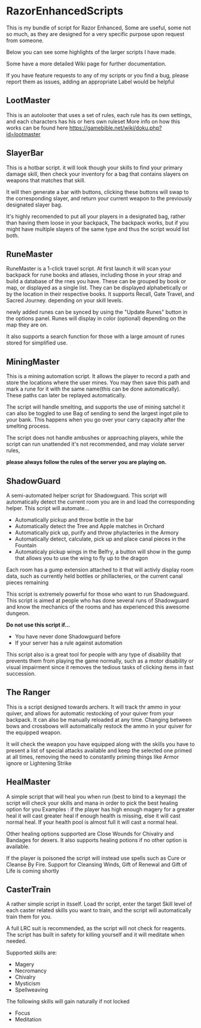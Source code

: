 # RazorEnhancedScripts

This is my bundle of script for Razor Enhanced, Some are useful, some not so much, as they are designed for a very specific purpose upon request from someone.

Below you can see some highlights of the larger scripts I have made.

Some have a more detailed Wiki page for further documentation.

If you have feature requests to any of my scripts or you find a bug, please report them as issues, adding an appropriate Label would be helpful

## LootMaster

This is an autolooter that uses a set of rules, each rule has its own settings, and each characters has his or hers own ruleset
More info on how this works can be found here
https://gamebible.net/wiki/doku.php?id=lootmaster

## SlayerBar

This is a hotbar script. it will look though your skills to find your primary damage skill,
then check your inventory for a bag that contains slayers on weapons that matches that skill.

It will then generate a bar with buttons, clicking these buttons will swap to the corresponding slayer,  and return your current weapon to the previously designated slayer bag.

It's highly recomended to put all your players in a designated bag, rather than having them loose in your backpack, The backpack works,
but if you might have multiple slayers of the same type and thus the script would list both.

## RuneMaster

RuneMaster is a 1-click travel script.
At first launch it will scan your backpack for rune books and atlases, including those in your strap and build a database of the rnes you have.
These can be grouped by book or map, or displayed as a single list.
They can be displayed alphabetically or by the location in their respective books.
It supports Recall, Gate Travel, and Sacred Journey. depending on your skill levels.

newly added runes can be synced by using the "Update Runes" button in the options panel.
Runes will display in color (optional) depending on the map they are on.

It also supports a search function for those with a large amount of runes stored for simplified use.


## MiningMaster

This is a mining automation script.
It allows the player to record a path and store the locations where the user mines.
You may then save this path and mark a rune for it with the same name(this can be done automatically).
These paths can later be replayed automatically.

The script will handle smelting, and supports the use of mining satchel it can also be toggled to use Bag of sending to send the largest ingot pile to your bank.
This happens when you go over your carry capacity after the smelting process.

The script does not handle ambushes or approaching players, while the script can run unattended it's not recommended, and may violate server rules,

**please always follow the rules of the server you are playing on.**

## ShadowGuard

A semi-automated helper script for Shadowguard.
This script will automatically detect the current room you are in and load the corresponding helper.
This script will automate...
- Automatically pickup and throw bottle in the bar
- Automatically detect the Tree and Apple matches in Orchard
- Automatically pick up, purify and throw phylacteries in the Armory
- Automatically detect, calculate, pick up and place canal pieces in the Fountain
- Automaticaly pickup wings in the Belfry, a button will show in the gump that allows you to use the wing to fly up to the dragon

Each room has a gump extension attached to it that will activly display room data, such as currently held bottles or phillacteries, or the current canal pieces remaining

This script is extremely powerful for those who want to run Shadowguard.
This script is aimed at people who has done several runs of Shadowguard and know the mechanics of the rooms and has experienced this awesome dungeon.

**Do not use this script if...**
- You have never done Shadowguard before
- If your server has a rule against automation

This script also is a great tool for people with any type of disability that prevents them from playing the game normally,
such as a motor disability or visual impairment since it removes the tedious tasks of clicking items in fast succession.

## The Ranger

This is a script designed towards archers.
It will track thr ammo in your quiver, and allows for automatic restocking of your quiver from your backpack.
It can also be manually reloaded at any time.
Changing between bows and crossbows will automatically restock the ammo in your quiver for the equipped weapon.

It will check the weapon you have equipped along with the skills you have to present a list of special attacks available
and keep the selected one primed at all times, removing the need to constantly priming things like Armor ignore or Lightening Strike

## HealMaster

A simple script that will heal you when run (best to bind to a keymap) the script will check your skills and mana in order to pick the best healing option for you
Examples : if the player has high enough magery for a greater heal it will cast greater heal if enough health is missing, else it will cast normal heal.
If your health pool is almost full it will cast a normal heal.

Other healing options supported are Close Wounds for Chivalry and Bandages for dexers.
It also supports healing potions if no other option is available.

If the player is poisoned the script will instead use spells such as Cure or Cleanse By Fire.
Support for Cleansing Winds, Gift of Renewal and Gift of Life is coming shortly

## CasterTrain

A rather simple script in itsself.
Load thr script, enter the target Skill level of each caster related skills you want to train,
and the script will automatically train them for you.

A full LRC suit is recommended, as the script will not check for reagents.
The script has built in safety for killing yourself and it will meditate when needed.

Supported skills are:
- Magery
- Necromancy
- Chivalry
- Mysticism
- Spellweaving

The following skills will gain naturally if not locked
- Focus
- Meditation